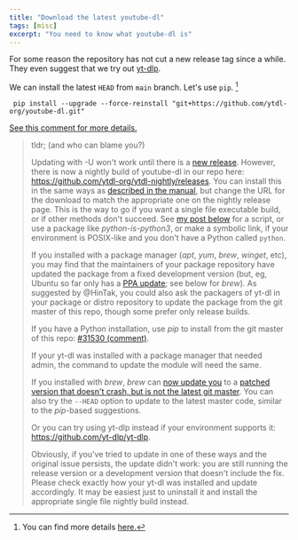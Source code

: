 ```yaml
---
title: "Download the latest youtube-dl"
tags: [misc]
excerpt: "You need to know what youtube-dl is"
---
```


For some reason the repository has not cut a new release tag since a while. 
They even suggest that we try out [yt-dlp](https://github.com/yt-dlp/yt-dlp). 

We can install the latest `HEAD` from `main` branch. Let's use `pip`. [^1]


[^1]: You can find more details [here.](https://github.com/ytdl-org/youtube-dl/issues/31530#issuecomment-1435477247)

```
 pip install --upgrade --force-reinstall "git+https://github.com/ytdl-org/youtube-dl.git"
```


[See this comment for more details.](https://github.com/ytdl-org/youtube-dl/issues/31530#issuecomment-1435975611)
> tldr; (and who can blame you?)
> 
> Updating with -U won't work until there is a [new release](https://github.com/ytdl-org/youtube-dl/issues/31585). However, there is now a nightly build of youtube-dl in our repo here: https://github.com/ytdl-org/ytdl-nightly/releases. You can install this in the same ways as [described in the manual](https://github.com/ytdl-org/youtube-dl#user-content-installation), but change the URL for the download to match the appropriate one on the nightly release page. This is the way to go if you want a single file executable build, or if other methods don't succeed. See [my post below](https://github.com/ytdl-org/youtube-dl/issues/31530#issuecomment-1449990989) for a script, or use a package like _python-is-python3_, or make a symbolic link, if your environment is POSIX-like and you don't have a Python called `python`.
> 
> If you installed with a package manager (_apt_, _yum_, _brew_, _winget_, etc), you may find that the maintainers of your package repository have updated the package from a fixed development version (but, eg, Ubuntu so far only has a [PPA update](https://launchpad.net/~forkotov02/+archive/ubuntu/ppa); see below for _brew_). As suggested by @HinTak, you could also ask the packagers of yt-dl in your package or distro repository to update the package from the git master of this repo, though some prefer only release builds.
> 
> If you have a Python installation, use _pip_ to install from the git master of this repo: [#31530 (comment)](https://github.com/ytdl-org/youtube-dl/issues/31530#issuecomment-1435477247).
> 
> If your yt-dl was installed with a package manager that needed admin, the command to update the module will need the same.
> 
> If you installed with _brew_, _brew_ can [now update you](https://github.com/ytdl-org/youtube-dl/issues/31530#issuecomment-1475065132) to a [patched version that doesn't crash, but is not the latest git master](https://github.com/ytdl-org/youtube-dl/issues/31530#issuecomment-1475069872). You can also try the `--HEAD` option to update to the latest master code, similar to the _pip_-based suggestions.
> 
> Or you can try using yt-dlp instead if your environment supports it: https://github.com/yt-dlp/yt-dlp.
> 
> Obviously, if you've tried to update in one of these ways and the original issue persists, the update didn't work: you are still running the release version or a development version that doesn't include the fix. Please check exactly how your yt-dl was installed and update accordingly. It may be easiest just to uninstall it and install the appropriate single file nightly build instead.

